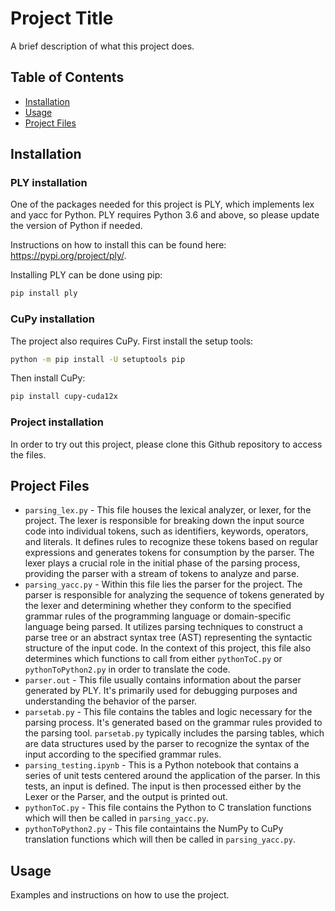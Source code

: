 # Project Title

A brief description of what this project does.

## Table of Contents

- [Installation](#installation)
- [Usage](#usage)
- [Project Files](#project-files)

## Installation

### PLY installation

One of the packages needed for this project is PLY, which implements lex and yacc for Python. PLY requires Python 3.6 and above, so please update the version of Python if needed. 

Instructions on how to install this can be found here: https://pypi.org/project/ply/.  

Installing PLY can be done using pip:

```bash 
pip install ply
```

### CuPy installation 

The project also requires CuPy. First install the setup tools:

```bash 
python -m pip install -U setuptools pip
```



Then install CuPy:

```bash
pip install cupy-cuda12x
```

### Project installation

In order to try out this project, please clone this Github repository to access the files. 

## Project Files 

- `parsing_lex.py` - This file houses the lexical analyzer, or lexer, for the project. The lexer is responsible for breaking down the input source code into individual tokens, such as identifiers, keywords, operators, and literals. It defines rules to recognize these tokens based on regular expressions and generates tokens for consumption by the parser. The lexer plays a crucial role in the initial phase of the parsing process, providing the parser with a stream of tokens to analyze and parse.
- `parsing_yacc.py` - Within this file lies the parser for the project. The parser is responsible for analyzing the sequence of tokens generated by the lexer and determining whether they conform to the specified grammar rules of the programming language or domain-specific language being parsed. It utilizes parsing techniques to construct a parse tree or an abstract syntax tree (AST) representing the syntactic structure of the input code. In the context of this project, this file also determines which functions to call from either `pythonToC.py` or `pythonToPython2.py` in order to translate the code. 
- `parser.out` - This file usually contains information about the parser generated by PLY. It's primarily used for debugging purposes and understanding the behavior of the parser.
- `parsetab.py` - This file contains the tables and logic necessary for the parsing process. It's generated based on the grammar rules provided to the parsing tool. `parsetab.py` typically includes the parsing tables, which are data structures used by the parser to recognize the syntax of the input according to the specified grammar rules.
- `parsing_testing.ipynb` - This is a Python notebook that contains a series of unit tests centered around the application of the parser. In this tests, an input is defined. The input is then processed either by the Lexer or the Parser, and the output is printed out. 
- `pythonToC.py` - This file contains the Python to C translation functions which will then be called in `parsing_yacc.py`. 
- `pythonToPython2.py`  - This file containtains the NumPy to CuPy translation functions which will then be called in `parsing_yacc.py`. 

## Usage

Examples and instructions on how to use the project.